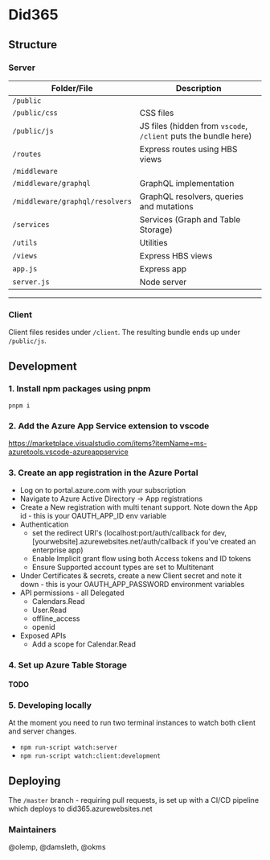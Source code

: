 # Did365 #

## Structure ##

### Server ###
Folder/File | Description
--- | --- | 
`/public` |
`/public/css` | CSS files
`/public/js` | JS files (hidden from `vscode`, `/client` puts the bundle here)
`/routes` | Express routes using HBS views
`/middleware` |
`/middleware/graphql` | GraphQL implementation
`/middleware/graphql/resolvers` | GraphQL resolvers, queries and mutations
`/services` | Services (Graph and Table Storage)
`/utils` | Utilities
`/views` | Express HBS views
`app.js` | Express app
`server.js` | Node server  
***


### Client ###
Client files resides under `/client`. The resulting bundle ends up under `/public/js`.
 
## Development ##

### 1. Install npm packages using pnpm ###
`pnpm i`

### 2. Add the Azure App Service extension to vscode ###
https://marketplace.visualstudio.com/items?itemName=ms-azuretools.vscode-azureappservice

### 3. Create an app registration in the Azure Portal ###

*  Log on to portal.azure.com with your subscription
*  Navigate to Azure Active Directory -> App registrations
*  Create a New registration with multi tenant support. Note down the App id - this is your OAUTH_APP_ID env variable
*  Authentication
   *  set the redirect URI's (localhost:port/auth/callback for dev, [yourwebsite].azurewebsites.net/auth/callback if you've created an enterprise app)
   *  Enable Implicit grant flow using both Access tokens and ID tokens
   *  Ensure Supported account types are set to Multitenant
*  Under Certificates & secrets, create a new Client secret and note it down - this is your OAUTH_APP_PASSWORD environment variables
* API permissions - all Delegated
    * Calendars.Read
    * User.Read
    * offline_access
    * openid
* Exposed APIs
  * Add a scope for Calendar.Read

### 4. Set up Azure Table Storage ###

#### TODO

### 5. Developing locally ###

At the moment you need to run two terminal instances to watch both client and server changes.  
* `npm run-script watch:server` 
* `npm run-script watch:client:development`

## Deploying ##

The `/master` branch - requiring pull requests, is set up with a CI/CD pipeline which deploys to did365.azurewebsites.net


### Maintainers

@olemp, @damsleth, @okms